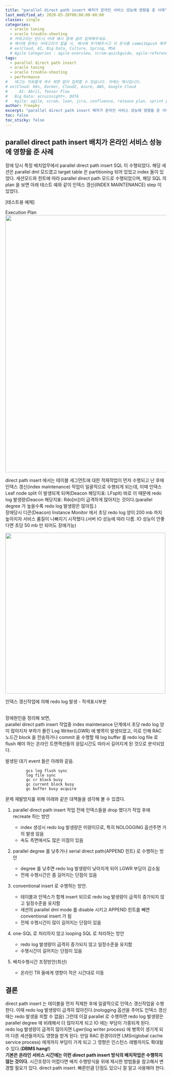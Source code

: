 ```yaml
---
title: "parallel direct path insert 배치가 온라인 서비스 성능에 영향을 준 사례"
last_modified_at: 2020-03-20T00:00:00-00:00
classes: single
categories:
  - oracle tuning
  - oracle trouble-shooting
  # 카테고리는 반드시 아래 예시 중에 골라 입력해주세요.
  # 예시에 원하는 카테고리가 없을 시, 예시에 추가해주시고 이 문서를 commit&push 해주세요.
  # ex)Cloud, AI, Big Data, Culture, Spring, MSA
  # Agile Categories : agile-overview, scrum-quickguide, agile-reference, agile-practices, agile-thingy
tags:
  - parallel direct path insert
  - oracle tuning
  - oracle trouble-shooting
  - performance
#	태그는 자유롭게 개수 제한 없이 입력할 수 있습니다. 아래는 예시입니다.
# ex)Cloud: k8s, Docker, CloudZ, Azure, AWS, Google Cloud
#	  AI: Abril, Tensor Flow
#   Big Data: accuinsight+, QUTA
#   Agile: agile, scrum, lean, jira, confluence, release plan, sprint plan, backlog, review, retrospective, scrum master, product owner, scrum team, dev team,
author: freepks
excerpt: "parallel direct path insert 배치가 온라인 서비스 성능에 영향을 준 사례"
toc: false 
toc_sticky: false
---
```


## parallel direct path insert 배치가 온라인 서비스 성능에 영향을 준 사례

장애 당시 특정 배치업무에서 parallel direct path insert SQL 이 수행되었다.
해당 세션은 parallel dml 모드였고 target table 은 partitioning 되어 있었고 index 들이 있었다.
세션모드와 힌트에 따라 parallel direct path 모드로 수행되었으며, 해당 SQL 의 plan 을 보면 아래 테스트 예와 같이 인덱스 갱신(INDEX MAINTENANCE) step 이 있었다. 


[테스트용 예제]



Execution Plan
<img src="https://freepks.github.io/images/index_maintenance_1.PNG" width="800">

direct path insert 에서는 테이블 세그먼트에 대한 적재작업이 먼저 수행되고 난 후에 인덱스 갱신(index maintenance) 작업이 일괄적으로 수행되게 되는데, 이때 인덱스 Leaf node split 이 발생되게 되며(Deacon 해당지표: LFsplt) 바로 이 때문에 redo log 발생량(Deacon 해당지표: Rdo[m])이 급격하게 많아지는 것이다.(parallel degree 가 높을수록 redo log 발생량은 많아짐.)<br/>
장애당시 디콘(Deacon) Instance Monitor 에서 초당 redo log 양이 200 mb 까지 높아지자 서비스 품질이 나빠지기 시작했다.(서버 IO 성능에 따라 다름. IO 성능이 안좋다면 초당 50 mb 만 되어도 장애가능)
<br/>

<img src="https://freepks.github.io/images/index_maintenance_2.PNG" width="500">

인덱스 갱신작업에 의해 redo log 발생 - 적색표시부분

<br/>
장애원인을 정리해 보면,<br/>
parallel direct path insert 작업중 index maintenance 단계에서 초당 redo log 양이 많아지자 부하가 몰린 Log Writer(LGWR) 에 병목이 발생되었고, 이로 인해 RAC 노드간 block 을 전송하거나 commit 을 수행할 때 log buffer 를 redo log file 로 flush 해야 하는 온라인 트랜잭션들의 응답시간도 따라서 길어지게 된 것으로 분석되었다.

발생된 대기 event 들은 아래와 같음.

             gcs log flush sync
             log file sync
             gc cr block busy
             gc current block busy
             gc buffer busy acquire

문제 재발방지를 위해 아래와 같은 대책들을 생각해 볼 수 있겠다.

1. parallel direct path insert 작업 전에 인덱스들을 drop 했다가 작업 후에 recreate 하는 방안

   - index 생성시 redo log 발생량은 미량이므로, 특히 NOLOGGING 옵션주면 거의 발생 않음
   - 속도 측면에서도 많은 이점이 있음

2. parallel degree 를 낮추거나 serial direct path(APPEND 힌트) 로 수행하는 방안

   - degree 를 낮추면 redo log 발생량이 낮아지게 되어 LGWR 부담이 감소됨
   - 전체 수행시간은 좀 길어지는 단점이 있음

3. conventional insert 로 수행하는 방안.

   - 테이블과 인덱스가 함께 insert 되므로 redo log 발생량이 급격히 증가되지 않고 일정수준을 유지함
   - 세션의 parallel dml mode 를 disable 시키고 APPEND 힌트를 빼면 conventional insert 가 됨
   - 전체 수행시간이 많이 길어지는 단점이 있음
   
4. one-SQL 로 처리하지 않고 looping SQL 로 처리하는 방안

   - redo log 발생량이 급격히 증가되지 않고 일정수준을 유지함
   - 수행시간이 길어지는 단점이 있음 

5. 배치수행시간 조정방안(최선)

   - 온라인 TR 들에게 영향이 적은 시간대로 이동

## 결론

direct path insert 는 테이블을 먼저 적재한 후에 일괄적으로 인덱스 갱신작업을 수행한다. 이때 redo log 발생량이 급격히 많아진다.(nologging 옵션을 주어도 인덱스 갱신때는 redo 발생을 피할 수 없음)
그런데 이걸 parallel 로 수행하면 redo log 발생량은 parallel degree 에 비례해서 더 많아지게 되고 IO 에는 부담이 가중되게 된다.<br/>
redo log 발생량이 급격히 많아지면 Lgwr(log writer process) 에 병목이 생기게 되어 다른 세션들까지도 영향을 받게 된다. 만일 RAC 환경이라면 LMSn(global cache service process) 에게까지 부담이 가게 되고 그 영향은 인스턴스 레벨까지도 확대될 수 있다.(**DBMS hang!**)<br/>
**기본은 온라인 서비스 시간에는 이런 direct path insert 방식의 배치작업은 수행하지 않는 것이다.** 시간조정이 어렵다면 배치 수행방식을 위에 제시한 방법들을 참고해서 변경할 필요가 있다.
direct path insert. 빠른만큼 단점도 있으니 잘 알고 사용해야 한다.

